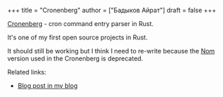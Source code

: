 +++
title = "Cronenberg"
author = ["Бадыков Айрат"]
draft = false
+++

[Cronenberg](https://github.com/ayrat555/cronenberg) - cron command entry parser in Rust.

It's one of my first open source projects in Rust.

It should still be working but I think I need to re-write because the [Nom](https://github.com/Geal/nom) version used in the Cronenberg is deprecated.

Related links:

-   [Blog post in my blog](https://www.badykov.com/rust/2018/02/27/cronenberg/)
